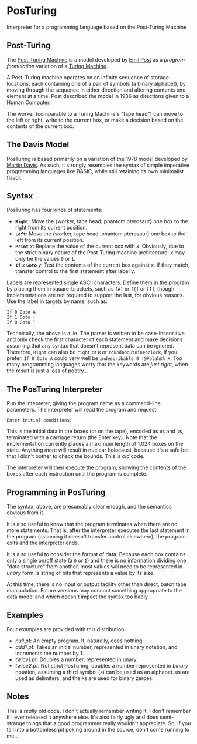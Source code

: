 # PosTuring

Interpreter for a programming language based on the Post-Turing Machine

## Post-Turing

The [Post-Turing Machine](https://en.wikipedia.org/wiki/Post-Turing_machine) is a model developed by [Emil Post](https://en.wikipedia.org/wiki/Emil_Post) as a _program formulation_ variation of a [Turing Machine](https://en.wikipedia.org/wiki/Turing_machine).

A Post–Turing machine operates on an infinite sequence of storage locations, each containing one of a pair of symbols (a binary alphabet), by moving through the sequence in either direction and altering contents one element at a time.  Post described the model in 1936 as directions given to a [Human Computer](https://en.wikipedia.org/wiki/Human_computer).

The worker (comparable to a Turing Machine's "tape head") can move to the left or right, write to the current box, or make a decision based on the contents of the current box.

## The Davis Model

PosTuring is based primarily on a variation of the 1978 model developed by [Martin Davis](https://en.wikipedia.org/wiki/Martin_Davis).  As such, it strongly resembles the syntax of simple imperative programming languages like BASIC, while still retaining its own minimalist flavor.

## Syntax

PosTuring has four kinds of statements:

 - __`Right`__:  Move the {worker, tape head, phantom pterosaur} one box to the right from its current position.
 - __`Left`__:  Move the {worker, tape head, phantom pterosaur} one box to the left from its current position.
 - __`Print`__ _x_:  Replace the value of the current box with _x_.  Obviously, due to the strict binary nature of the Post-Turing machine architecture, _x_ may only be the values `0` or `1`.
 - __`If`__ _x_ __`Goto`__ _y_:  Test the contents of the current box against _x_.  If they match, transfer control to the first statement after label _y_.

Labels are represented single ASCII characters.  Define them in the program by placing them in square-brackets, such as `[A]` or `[{]` or `[]]`, though implementations are not required to support the last, for obvious reasons.  Use the label in targets by name, such as:

    If 0 Goto A
    If 1 Goto {
    If 0 Goto ]

Technically, the above is a lie.  The parser is written to be case-insensitive and only check the first character of each statement and make decisions assuming that any syntax that doesn't represent data can be ignored.  Therefore, `Right` can also be `right` or `R` or `roundaboutnineoclock`, if you prefer.  `If 0 Goto A` could very well be `indescribable 0 !@#blah$% X`.  Too many programming languages worry that the keywords are _just right_, when the result is just a loss of poetry...

## The PosTuring Interpreter

Run the intepreter, giving the program name as a command-line parameters.  The interpreter will read the program and request:

    Enter initial conditions:

This is the initial data in the boxes (or on the tape), encoded as `0`s and `1`s, terminated with a carriage return (the Enter key).  Note that the implementation currently places a maximum length of 1,024 boxes on the state.  Anything more will result in nuclear holocaust, because it's a safe bet that I didn't bother to check the bounds.  This is _old_ code.

The interpreter will then execute the program, showing the contents of the boxes after each instruction until the program is complete.

## Programming in PosTuring

The syntax, above, are presumably clear enough, and the semantics obvious from it.

It is also useful to know that the program terminates when there are no more statements.  That is, after the interpreter executes the last statement in the program (assuming it doesn't transfer control elsewhere), the program exits and the interpreter ends.

It is also useful to consider the format of data.  Because each box contains only a single on/off state (a `0` or `1`) and there is no information dividing one "data structure" from another, most values will need to be represented in _unary_ form, a string of bits that represents a value by its size.

At this time, there is no input or output facility other than direct, batch tape manipulation.  Future versions may concoct something appropriate to the data model and which doesn't impact the syntax too badly.

## Examples

Four examples are provided with this distribution:

 - _null.pt_:  An empty program.  It, naturally, does nothing.
 - _add1.pt_:  Takes an initial number, represented in unary notation, and increments the number by 1.
 - _twice1.pt_:  Doubles a number, represented in unary.
 - _twice2.pt_:  Not strict PosTuring, doubles a number represented in _binary_ notation, assuming a third symbol (`X`) can be used as an alphabet.  `0`s are used as delimiters, and the `X`s are used for binary zeroes.

## Notes

This is _really_ old code.  I don't actually remember writing it.  I don't remember if I ever released it anywhere else.  It's also fairly ugly and does semi-strange things that a good programmer really wouldn't appreciate.  So, if you fall into a bottomless pit poking around in the source, don't come running to me...

